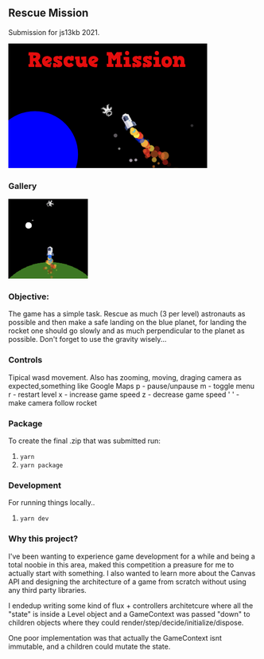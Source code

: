 ## Rescue Mission

Submission for js13kb 2021.


![Rescue Mission](/assets/RescueMission.png)



### Gallery 

![Rescue Mission Screenshot](/assets/RescueMissionScreenshot.png)


### Objective:
The game has a simple task. Rescue as much (3 per level) astronauts as possible and then make a safe landing on the blue planet,
for landing the rocket one should go slowly and as much perpendicular to the planet as possible. Don't forget to use the gravity wisely...

### Controls
Tipical wasd movement. Also has zooming, moving, draging camera as expected,something like Google Maps
p - pause/unpause
m - toggle menu
r - restart level
x - increase game speed
z - decrease game speed
' ' - make camera follow rocket 

### Package
To create the final .zip that was submitted run:
1. `yarn`
2. `yarn package`

### Development
For running things locally..
1. `yarn dev`
   

### Why this project?

I've been wanting to experience game development for a while and being a total noobie in this area, maked this competition a preasure for me to actually start with something.
I also wanted to learn more about the Canvas API and designing the architecture of a game from scratch without
using any third party libraries. 

I endedup writing some kind of flux  + controllers architetcure where all the "state" is inside a Level object and a GameContext was
passed "down" to children objects where they could render/step/decide/initialize/dispose.


One poor implementation was that actually the GameContext isnt immutable, and a children could mutate the state.